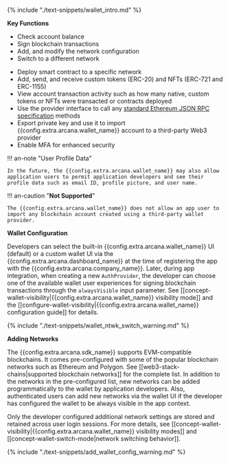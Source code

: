 {% include "./text-snippets/wallet_intro.md" %}

**Key Functions**

* Check account balance
* Sign blockchain transactions
* Add, and modify the network configuration
* Switch to a different network
<!--
* Switch betweeen EOA/SCW accounts (Gasless)
-->
* Deploy smart contract to a specific network
* Add, send, and receive custom tokens (ERC-20) and NFTs (ERC-721 and ERC-1155)
* View account transaction activity such as how many native, custom tokens or NFTs were transacted or contracts deployed 
* Use the provider interface to call any [standard Ethereum JSON RPC specification](https://ethereum.github.io/execution-apis/api-documentation/) methods
* Export private key and use it to import {{config.extra.arcana.wallet_name}} account to a third-party Web3 provider
* Enable MFA for enhanced security

!!! an-note "User Profile Data"

    In the future, the {{config.extra.arcana.wallet_name}} may also allow application users to permit application developers and see their profile data such as email ID, profile picture, and user name.

!!! an-caution "**Not Supported**"

    The {{config.extra.arcana.wallet_name}} does not allow an app user to import any blockchain account created using a third-party wallet provider. 

**Wallet Configuration**

Developers can select the built-in {{config.extra.arcana.wallet_name}} UI (default) or a custom wallet UI via the {{config.extra.arcana.dashboard_name}} at the time of registering the app with the {{config.extra.arcana.company_name}}. Later, during app integration, when creating a new `AuthProvider`, the developer can choose one of the available wallet user experiences for signing blockchain transactions through the `alwaysVisible` input parameter. See [[concept-wallet-visibility|{{config.extra.arcana.wallet_name}} visibility mode]] and the [[configure-wallet-visibility|{{config.extra.arcana.wallet_name}} configuration guide]] for details.

{% include "./text-snippets/wallet_ntwk_switch_warning.md" %}

**Adding Networks**

The {{config.extra.arcana.sdk_name}} supports EVM-compatible blockchains. It comes pre-configured with some of the popular blockchain networks such as Ethereum and Polygon. See [[web3-stack-chains|supported blockchain networks]] for the complete list. In addition to the networks in the pre-configured list, new networks can be added programmatically to the wallet by application developers. Also, authenticated users can add new networks via the wallet UI if the developer has configured the wallet to be always visible in the app context.
        
Only the developer configured additional network settings are stored and retained across user login sessions. For more details, see [[concept-wallet-visibility|{{config.extra.arcana.wallet_name}} visibility modes]] and [[concept-wallet-switch-mode|network switching behavior]].

{% include "./text-snippets/add_wallet_config_warning.md" %}
